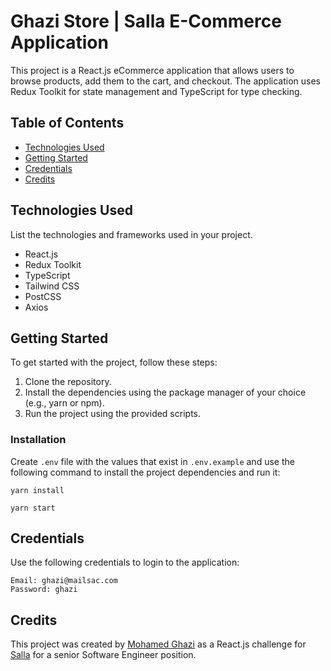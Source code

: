 # Ghazi Store | Salla E-Commerce Application

This project is a React.js eCommerce application that allows users to browse products, add them to the cart, and checkout. The application uses Redux Toolkit for state management and TypeScript for type checking.

## Table of Contents

- [Technologies Used](#technologies-used)
- [Getting Started](#getting-started)
- [Credentials](#credentials)
- [Credits](#credits)

## Technologies Used

List the technologies and frameworks used in your project.

- React.js
- Redux Toolkit
- TypeScript
- Tailwind CSS
- PostCSS
- Axios

## Getting Started

To get started with the project, follow these steps:

1. Clone the repository.
2. Install the dependencies using the package manager of your choice (e.g., yarn or npm).
3. Run the project using the provided scripts.

### Installation

Create `.env` file with the values that exist in `.env.example`
and use the following command to install the project dependencies and run it:
```bazaar
yarn install
```
```bazaar
yarn start
```

## Credentials

Use the following credentials to login to the application:
```
Email: ghazi@mailsac.com
Password: ghazi
```

## Credits

This project was created by [Mohamed Ghazi](https://ghazi.vercel.app) as a React.js challenge for [Salla](https://salla.com) for a senior Software Engineer position.
